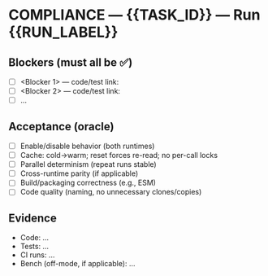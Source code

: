 # COMPLIANCE — {{TASK_ID}} — Run {{RUN_LABEL}}

## Blockers (must all be ✅)
- [ ] <Blocker 1> — code/test link:
- [ ] <Blocker 2> — code/test link:
- [ ] …

## Acceptance (oracle)
- [ ] Enable/disable behavior (both runtimes)
- [ ] Cache: cold→warm; reset forces re-read; no per-call locks
- [ ] Parallel determinism (repeat runs stable)
- [ ] Cross-runtime parity (if applicable)
- [ ] Build/packaging correctness (e.g., ESM)
- [ ] Code quality (naming, no unnecessary clones/copies)

## Evidence
- Code: …
- Tests: …
- CI runs: …
- Bench (off-mode, if applicable): …
